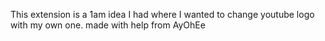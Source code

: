 This extension is a 1am idea I had where I wanted to change youtube logo with my own one.
made with help from AyOhEe
